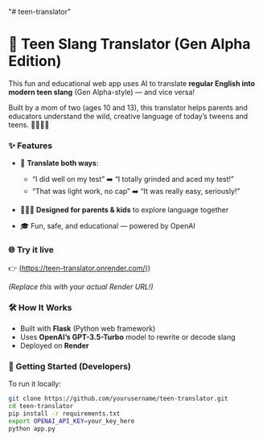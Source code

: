 "# teen-translator" 
# 🧠 Teen Slang Translator (Gen Alpha Edition)

This fun and educational web app uses AI to translate **regular English into modern teen slang** (Gen Alpha-style) — and vice versa!

Built by a mom of two (ages 10 and 13), this translator helps parents and educators understand the wild, creative language of today’s tweens and teens. 🧒💬👩‍🏫

### ✨ Features

- 🔁 **Translate both ways**:
  - “I did well on my test” ➡️ “I totally grinded and aced my test!”
  - “That was light work, no cap” ➡️ “It was really easy, seriously!”

- 👨‍👩‍👧 **Designed for parents & kids** to explore language together
- 🎓 Fun, safe, and educational — powered by OpenAI

### 🌐 Try it live

👉 [(https://teen-translator.onrender.com/)](https://teen-translator.onrender.com/))

_(Replace this with your actual Render URL!)_

### 🛠 How It Works

- Built with **Flask** (Python web framework)
- Uses **OpenAI’s GPT-3.5-Turbo** model to rewrite or decode slang
- Deployed on **Render**

### 🚀 Getting Started (Developers)

To run it locally:

```bash
git clone https://github.com/yourusername/teen-translator.git
cd teen-translator
pip install -r requirements.txt
export OPENAI_API_KEY=your_key_here
python app.py
